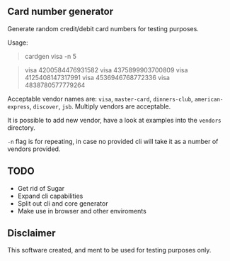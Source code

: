 ## Card number generator

Generate random credit/debit card numbers for testing purposes.

Usage:

> cardgen visa -n 5

> visa 4200584476931582
> visa 4375899903700809
> visa 4125408147317991
> visa 4536946768772336
> visa 4838780577779264

Acceptable vendor names are: `visa`, `master-card`, `dinners-club`, `american-express`, `discover`, `jsb`. Multiply vendors are acceptable.

It is possible to add new vendor, have a look at examples into the `vendors` directory.

`-n` flag is for repeating, in case no provided cli will take it as a number of vendors provided.

## TODO

- Get rid of Sugar
- Expand cli capabilities
- Split out cli and core generator
- Make use in browser and other enviroments

## Disclaimer

This software created, and ment to be used for testing purposes only.
